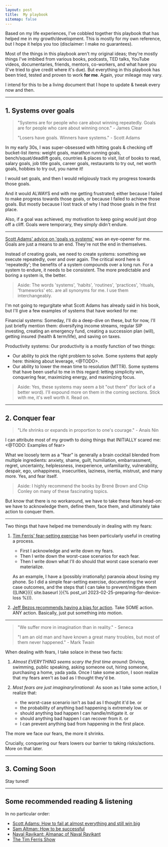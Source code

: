 ```yaml
---
layout: post
title:  My playbook
sitemap: false
---
```


Based on my life experiences, I've cobbled together this playbook that has helped me in my growth/development. This is mostly for my own reference, but I hope it helps you too (disclaimer: I make no guarantees).

Most of the things in this playbook aren't my original ideas; they're mostly things I've imbibed from various books, podcasts, TED talks, YouTube videos, documentaries, friends, mentors, co-workers, and what have you (I've tried to give credit where it's due). But everything in this playbook has been tried, tested and proven to work **for me**. Again, your mileage may vary.

I intend for this to be a living document that I hope to update & tweak every now and then.

-----

## 1. Systems over goals

>
> "Systems are for people who care about winning repeatedly. Goals are for people who care about winning once." - James Clear
>
> "Losers have goals. Winners have systems." - Scott Adams
>

In my early 30s, I was super-obsessed with hitting goals & checking off bucket-list items: weight goals, marathon running goals, bench/squat/deadlift goals, countries & places to visit, list of books to read, salary goals, job title goals, career goals, restaurants to try out, net worth goals, hobbies to try out, you name it!

I would set goals, and then I would religiously track my progress towards those goals.

And it would ALWAYS end with me getting frustrated; either because I failed to make progress towards those goals, or because I failed to achieve those goals. But mostly because I lost track of why I had those goals in the first place.

Also, if a goal was achieved, my motivation to keep going would just drop off a cliff. Goals were temporary, they simply didn't endure.

-----

[Scott Adams' advice on 'goals vs systems'](https://www.amazon.in/How-Fail-Almost-Everything-Still/dp/0241003709) was an eye-opener for me. Goals are just a means to an end. They're not the end in themselves.

Instead of creating goals, we need to create systems: something we execute repeatedly, over and over again. The critical word here is 'repeatedly'; the benefits of a system compounds over a long run. For a system to endure, it needs to be consistent. The more predictable and boring a system is, the better.

> Aside: The words 'systems', 'habits', 'routines', 'practices', 'rituals, 'frameworks' etc. are all synonyms for me. I use them interchangeably.

I'm not going to regurgitate what Scott Adams has already said in his book, but I'll give a few examples of systems that have worked for me:

Financial systems: Someday, I'll do a deep-dive on these, but for now, I'll just briefly mention them: diversifying income streams, regular SIP investing, creating an emergency fund, creating a succession plan (will), getting insured (health & term/life), and saving on taxes.

Productivity systems: Our productivity is a mostly function of two things:

* Our ability to pick the right problem to solve. Some systems that apply here: thinking about leverage, <@TODO>.
* Our ability to lower the mean time to resolution (MTTR). Some systems that have been useful to me in this regard: letting simplicity win, conquering fear, maximizing energy, and maximizing focus.

> Aside: Yes, these systems may seem a bit "out there" (for lack of a better word). I'll expound more on them in the coming sections. Stick with me, it's well worth it. Read on.

-----

## 2. Conquer fear

>
> "Life shrinks or expands in proportion to one's courage." - Anais Nin
>

I can attribute most of my growth to doing things that INITIALLY scared me: <@TODO: Examples of fear>

What we loosely term as a "fear" is generally a brain cocktail blended from multiple ingredients: anxiety, shame, guilt, humiliation, embarrassment, regret, uncertainty, helplessness, inexperience, unfamiliarity, vulnerability, despair, ego, unhappiness, insecurities, laziness, inertia, mistrust, and many more. Yes, and fear itself.

> Aside: I highly recommend the books by Brené Brown and Chip Conley on many of these fascinating topics.

But know that there is no workaround, we have to take these fears head-on: we have to acknowledge them, define them, face them, and ultimately take action to conquer them.

-----

Two things that have helped me tremendously in dealing with my fears:

1. [Tim Ferris' fear-setting exercise](https://youtu.be/5J6jAC6XxAI) has been particularly useful in creating a process.

   * First I acknowledge and write down my fears.
   * Then I write down the worst-case scenarios for each fear.
   * Then I write down what I'll do should that worst case scenario ever materialize.

   As an example, I have a (possibly irrationally) paranoia about losing my phone. So I did a simple fear-setting exercise, documenting the worst case outcomes, and the steps that I can take to prevent/mitigate them ([LINK]({{ site.baseurl }}{% post_url 2023-02-25-preparing-for-device-loss %})).

2. [Jeff Bezos recommends having a bias for action](https://youtu.be/NqVoOC2azZI). Take SOME action. ANY action. Basically, just put something into motion.

-----

>
> "We suffer more in imagination than in reality." - Seneca
>
> "I am an old man and have known a great many troubles, but most of them never happened." - Mark Twain
>

When dealing with fears, I take solace in these two facts:

1. *Almost EVERYTHING seems scary the first time around*: Driving, swimming, public speaking, asking someone out, hiring someone, purchasing a home, yada yada. Once I take some action, I soon realize that my fears aren't as bad as I thought they'd be.

2. *Most fears are just imaginary/irrational*: As soon as I take some action, I realize that:

   * the worst-case scenario isn't as bad as I thought it'd be. or
   * the probability of anything bad happening is extremely low. or
   * should anything bad happen I can handle/mitigate it. or
   * should anything bad happen I can recover from it. or
   * I can prevent anything bad from happening in the first place.

The more we face our fears, the more it shrinks.

Crucially, conquering our fears lowers our barrier to taking risks/actions. More on that later.

-----

## 3. Coming Soon

Stay tuned!

-----

## Some recommended reading & listening

In no particular order:

* [Scott Adams: How to fail at almost everything and still win big](https://www.amazon.in/How-Fail-Almost-Everything-Still/dp/0241003709)
* [Sam Altman: How to be successful](https://blog.samaltman.com/how-to-be-successful)
* [Naval Ravikant: Almanac of Naval Ravikant](https://www.navalmanack.com/)
* [The Tim Ferris Show](https://tim.blog/podcast/)

